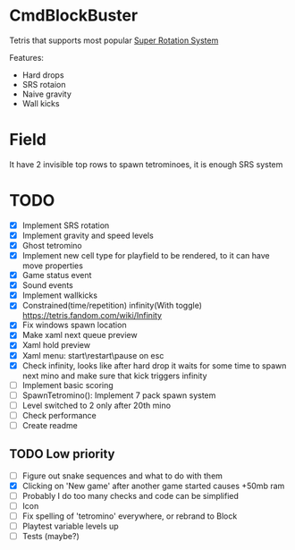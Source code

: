 ﻿# CmdBlockBuster  
Tetris that supports most popular [Super Rotation System](https://tetris.fandom.com/wiki/SRS)  

Features:  
 - Hard drops
 - SRS rotaion
 - Naive gravity
 - Wall kicks

 # Field
 It have 2 invisible top rows to spawn tetrominoes, it is enough SRS system

 # TODO
 - [x] Implement SRS rotation
 - [x] Implement gravity and speed levels
 - [x] Ghost tetromino
 - [x] Implement new cell type for playfield to be rendered, to it can have move properties
 - [x] Game status event
 - [x] Sound events
 - [x] Implement wallkicks
 - [x] Constrained(time/repetition) infinity(With toggle) https://tetris.fandom.com/wiki/Infinity
 - [x] Fix windows spawn location
 - [x] Make xaml next queue preview
 - [x] Xaml hold preview
 - [x] Xaml menu: start\restart\pause on esc
 - [x] Check infinity, looks like after hard drop it waits for some time to spawn next mino and make sure that kick triggers infinity
 - [ ] Implement basic scoring
 - [ ] SpawnTetromino(): Implement 7 pack spawn system
 - [ ] Level switched to 2 only after 20th mino
 - [ ] Check performance
 - [ ] Create readme

 ## TODO Low priority 
 - [ ] Figure out snake sequences and what to do with them
 - [x] Clicking on 'New game' after another game started causes +50mb ram
 - [ ] Probably I do too many checks and code can be simplified
 - [ ] Icon
 - [ ] Fix spelling of 'tetromino' everywhere, or rebrand to Block
 - [ ] Playtest variable levels up
 - [ ] Tests (maybe?)